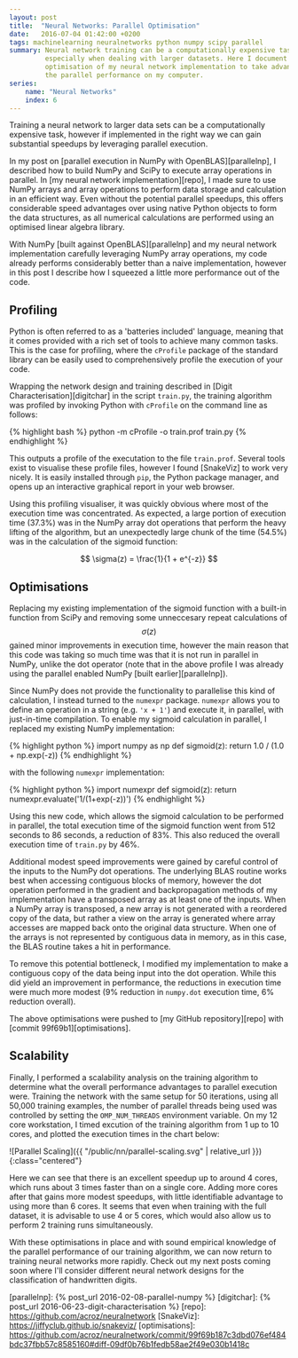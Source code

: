 ```yaml
---
layout: post
title:  "Neural Networks: Parallel Optimisation"
date:   2016-07-04 01:42:00 +0200
tags: machinelearning neuralnetworks python numpy scipy parallel
summary: Neural network training can be a computationally expensive task,
         especially when dealing with larger datasets. Here I document some
         optimisation of my neural network implementation to take advantage of
         the parallel performance on my computer.
series:
    name: "Neural Networks"
    index: 6
---
```


Training a neural network to larger data sets can be a computationally expensive
task, however if implemented in the right way we can gain substantial speedups
by leveraging parallel execution.

In my post on [parallel execution in NumPy with OpenBLAS][parallelnp], I
described how to build NumPy and SciPy to execute array operations in parallel.
In [my neural network implementation][repo], I made sure to use NumPy arrays
and array operations to perform data storage and calculation in an efficient
way. Even without the potential parallel speedups, this offers considerable
speed advantages over using native Python objects to form the data structures,
as all numerical calculations are performed using an optimised linear algebra
library.

With NumPy [built against OpenBLAS][parallelnp] and my neural network
implementation carefully leveraging NumPy array operations, my code already
performs considerably better than a naive implementation, however in this post I
describe how I squeezed a little more performance out of the code.

## Profiling

Python is often referred to as a 'batteries included' language, meaning that it
comes provided with a rich set of tools to achieve many common tasks. This is
the case for profiling, where the ``cProfile`` package of the standard library
can be easily used to comprehensively profile the execution of your code.

Wrapping the network design and training described in [Digit
Characterisation][digitchar] in the script ``train.py``, the training algorithm
was profiled by invoking Python with ``cProfile`` on the command line as
follows:

{% highlight bash %}
python -m cProfile -o train.prof train.py
{% endhighlight %}

This outputs a profile of the executation to the file ``train.prof``. Several
tools exist to visualise these profile files, however I found [SnakeViz] to work
very nicely. It is easily installed through ``pip``, the Python package manager,
and opens up an interactive graphical report in your web browser.

Using this profiling visualiser, it was quickly obvious where most of the
execution time was concentrated. As expected, a large portion of execution time
(37.3%) was in the NumPy array dot operations that perform the heavy lifting of
the algorithm, but an unexpectedly large chunk of the time (54.5%) was in the
calculation of the sigmoid function:

$$ \sigma(z) = \frac{1}{1 + e^{-z}} $$

## Optimisations

Replacing my existing implementation of the sigmoid function with a built-in
function from SciPy and removing some unneccesary repeat calculations of
$$\sigma(z)$$ gained minor improvements in execution time, however the main
reason that this code was taking so much time was that it is not run in parallel
in NumPy, unlike the dot operator (note that in the above profile I was already
using the parallel enabled NumPy [built earlier][parallelnp]).

Since NumPy does not provide the functionality to parallelise this kind of
calculation, I instead turned to the ``numexpr`` package. ``numexpr`` allows
you to define an operation in a string (e.g. ``'x + 1'``) and execute it, in
parallel, with just-in-time compilation. To enable my sigmoid calculation in
parallel, I replaced my existing NumPy implementation:

{% highlight python %}
import numpy as np
def sigmoid(z):
    return 1.0 / (1.0 + np.exp(-z))
{% endhighlight %}

with the following ``numexpr`` implementation:

{% highlight python %}
import numexpr
def sigmoid(z):
    return numexpr.evaluate('1/(1+exp(-z))')
{% endhighlight %}

Using this new code, which allows the sigmoid calculation to be performed in
parallel, the total execution time of the sigmoid function went from 512 seconds
to 86 seconds, a reduction of 83%. This also reduced the overall execution time
of ``train.py`` by 46%.

Additional modest speed improvements were gained by careful control of the
inputs to the NumPy dot operations. The underlying BLAS routine works best when
accessing contiguous blocks of memory, however the dot operation performed in
the gradient and backpropagation methods of my implementation have a transposed
array as at least one of the inputs. When a NumPy array is transposed, a new
array is not generated with a reordered copy of the data, but rather a view on
the array is generated where array accesses are mapped back onto the original
data structure. When one of the arrays is not represented by contiguous data in
memory, as in this case, the BLAS routine takes a hit in performance.

To remove this potential bottleneck, I modified my implementation to make a
contiguous copy of the data being input into the dot operation. While this did
yield an improvement in performance, the reductions in execution time were much
more modest (9% reduction in ``numpy.dot`` execution time, 6% reduction
overall).

The above optimisations were pushed to [my GitHub repository][repo] with [commit
99f69b1][optimisations].

## Scalability

Finally, I performed a scalability analysis on the training algorithm to
determine what the overall performance advantages to parallel execution were.
Training the network with the same setup for 50 iterations, using all 50,000
training examples, the number of parallel threads being used was controlled by
setting the ``OMP_NUM_THREADS`` environment variable. On my 12 core workstation,
I timed excution of the training algorithm from 1 up to 10 cores, and plotted
the execution times in the chart below:

![Parallel Scaling]({{ "/public/nn/parallel-scaling.svg" | relative_url }}){:class="centered"}

Here we can see that there is an excellent speedup up to around 4 cores, which
runs about 3 times faster than on a single core. Adding more cores after that
gains more modest speedups, with little identifiable advantage to using more
than 6 cores. It seems that even when training with the full dataset, it is
advisable to use 4 or 5 cores, which would also allow us to perform 2 training
runs simultaneously.

With these optimisations in place and with sound empirical knowledge of the
parallel performance of our training algorithm, we can now return to training
neural networks more rapidly. Check out my next posts coming soon where I'll
consider different neural network designs for the classification of handwritten
digits.

[parallelnp]: {% post_url 2016-02-08-parallel-numpy %}
[digitchar]: {% post_url 2016-06-23-digit-characterisation %}
[repo]: https://github.com/acroz/neuralnetwork
[SnakeViz]: https://jiffyclub.github.io/snakeviz/
[optimisations]: https://github.com/acroz/neuralnetwork/commit/99f69b187c3dbd076ef484bdc37fbb57c8585160#diff-09df0b76b1fedb58ae2f49e030b1418c
